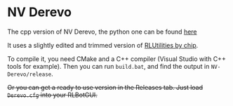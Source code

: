 # NV Derevo

The cpp version of NV Derevo, the python one can be found [here](https://github.com/jeroen11dijk/NVDerevo)

It uses a slightly edited and trimmed version of [RLUtilities by chip](https://github.com/samuelpmish/RLUtilities).

To compile it, you need CMake and a C++ compiler (Visual Studio with C++ tools for example). Then you can run `build.bat`, and find the output in `NV-Derevo/release`.

~~Or you can get a ready to use version in the Releases tab. Just load `Derevo.cfg` into your RLBotGUI.~~
